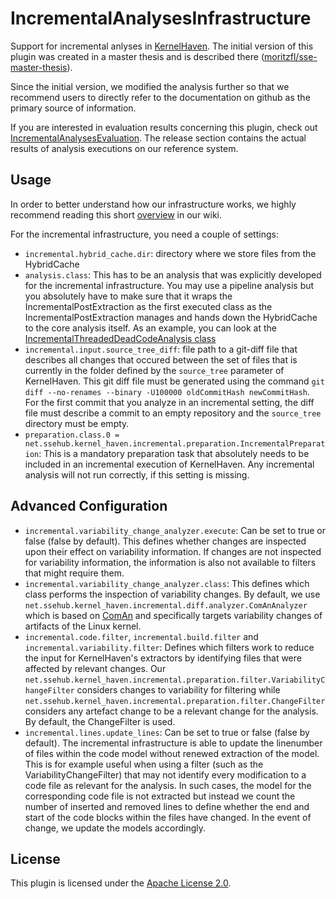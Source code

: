 # IncrementalAnalysesInfrastructure

<!-- ![Build Status](https://jenkins.sse.uni-hildesheim.de/buildStatus/icon?job=TODO) -->

Support for incremental anlyses in [KernelHaven](https://github.com/KernelHaven/KernelHaven). The initial version of this plugin was created in a master thesis and is described there ([moritzfl/sse-master-thesis](https://github.com/moritzfl/sse-master-thesis/releases)).

Since the initial version, we modified the analysis further so that we recommend users to directly refer to the documentation on github as the primary source of information.

If you are interested in evaluation results concerning this plugin, check out [IncrementalAnalysesEvaluation](https://github.com/moritzfl/IncrementalAnalysesEvaluation). The release section contains the actual results of analysis executions on our reference system. 

## Usage

In order to better understand how our infrastructure works, we highly recommend reading this short [overview](https://github.com/KernelHaven/IncrementalAnalysesInfrastructure/wiki/Overview) in our wiki.

For the incremental infrastructure, you need a couple of settings:

- ```incremental.hybrid_cache.dir```: directory where we store files from the HybridCache
- ```analysis.class```: This has to be an analysis that was explicitly developed for the incremental infrastructure. You may use a pipeline analysis but you absolutely have to make sure that it wraps the IncrementalPostExtraction as the first executed class as the IncrementalPostExtraction manages and hands down the HybridCache to the core analysis itself. As an example, you can look at the [IncrementalThreadedDeadCodeAnalysis class](https://github.com/KernelHaven/IncrementalDeadCodeAnalysis/blob/master/src/net/ssehub/kernel_haven/incremental/analysis/IncrementalThreadedDeadCodeAnalysis.java)
- ```incremental.input.source_tree_diff```: file path to a git-diff file that describes all changes that occured between the set of files that is currently in the folder defined by the ```source_tree``` parameter of KernelHaven. This git diff file must be generated using the command ```git diff --no-renames --binary -U100000 oldCommitHash newCommitHash```. For the first commit that you analyze in an incremental setting, the diff file must describe a commit to an empty repository and the ```source_tree``` directory must be empty.
- ```preparation.class.0 = net.ssehub.kernel_haven.incremental.preparation.IncrementalPreparation```: This is a mandatory preparation task that absolutely needs to be included in an incremental execution of KernelHaven. Any incremental analysis will not run correctly, if this setting is missing.

## Advanced Configuration
- ```incremental.variability_change_analyzer.execute```: Can be set to true or false (false by default). This defines whether changes are inspected upon their effect on variability information. If changes are not inspected for variability information, the information is also not available to filters that might require them.
- ```incremental.variability_change_analyzer.class```: This defines which class performs the inspection of variability changes. By default, we use ```net.ssehub.kernel_haven.incremental.diff.analyzer.ComAnAnalyzer``` which is based on [ComAn](https://github.com/CommitAnalysisInfrastructure/ComAnI) and specifically targets variability changes of artifacts of the Linux kernel.
- ```incremental.code.filter```, ```incremental.build.filter``` and ```incremental.variability.filter```: Defines which filters work to reduce the input for KernelHaven's extractors by identifying files that were affected by relevant changes. Our ```net.ssehub.kernel_haven.incremental.preparation.filter.VariabilityChangeFilter``` considers changes to variability for filtering while ```net.ssehub.kernel_haven.incremental.preparation.filter.ChangeFilter``` considers any artefact change to be a relevant change for the analysis. By default, the ChangeFilter is used.
- ```incremental.lines.update_lines```: Can be set to true or false (false by default). The incremental infrastructure is able to update the linenumber of files within the code model without renewed extraction of the model. This is for example useful when using a filter (such as the VariabilityChangeFilter) that may not identify every modification to a code file as relevant for the analysis. In such cases, the model for the corresponding code file is not extracted but instead we count the number of inserted and removed lines to define whether the end and start of the code blocks within the files have changed. In the event of change, we update the models accordingly.


## License

This plugin is licensed under the [Apache License 2.0](https://www.apache.org/licenses/LICENSE-2.0.html).
